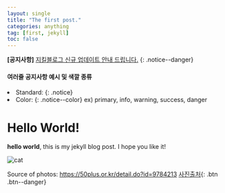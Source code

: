 ```yaml
---
layout: single
title: "The first post."
categories: anything
tag: [first, jekyll]
toc: false
---
```


**[공지사항]** [지킬블로그 신규 업데이트 안내 드립니다.](https://mmistakes.github.io/minimal-mistakes/docs/quick-start-guide/)
{: .notice--danger}

<div class="notice--success">
    <h4>여러줄 공지사항 예시 및 색깔 종류</h4>
    <ui>
        <li>Standard: {: .notice}</li>
        <li>Color: {: .notice--color} ex) primary, info, warning, success, danger</li>
    </ui>
</div>

# Hello World!
**hello world**, this is my jekyll blog post.
I hope you like it!

![cat](../../images/2022-03-02-first-post/cat.jpg)

Source of photos: https://50plus.or.kr/detail.do?id=9784213
[사진출처](https://50plus.or.kr/detail.do?id=9784213){: .btn .btn--danger}